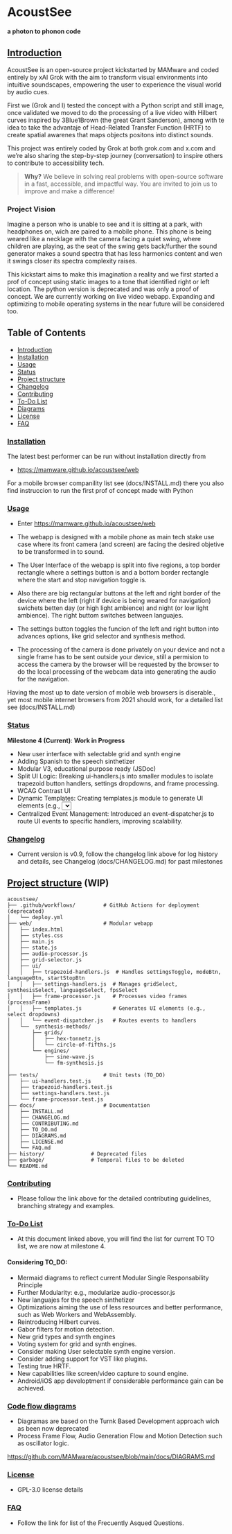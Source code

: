 # AcoustSee

**a photon to phonon code**


## [Introduction](#introduction)

AcoustSee is an open-source project kickstarted by MAMware and coded entirely by xAI Grok with the aim to transform visual environments into intuitive soundscapes,  empowering the user to experience the visual world by audio cues.

First we (Grok and I) tested the concept with a Python script and still image, once validated we moved to do the processing of a live video with Hilbert curves inspired by 3Blue1Brown (the great Grant Sanderson), among with te idea to take the advantaje of Head-Related Transfer Function (HRTF) to create spatial awarenes that maps objects positons into distinct sounds. 

This project was entirely coded by Grok at both grok.com and x.com and we’re also sharing the step-by-step journey (conversation) to inspire others to contribute to accessibility tech.

> **Why?** We believe in solving real problems with open-source software in a fast, accessible, and impactful way. You are invited to join us to improve and make a difference!

### Project Vision

Imagine a person who is unable to see and it is sitting at a park, with headphones on, wich are paired to a mobile phone. This phone is being weared like a necklage with the camera facing a quiet swing, where children are playing, as the seat of the swing gets back/further the sound generator makes a sound spectra that has less harmonics content and wen it swings closer its spectra complexity raises. 

This kickstart aims to make this imagination a reality and we first started a prof of concept using static images to a tone that identified right or left location. The python version is deprecated and was only a proof of concept. We are currently working on live video webapp. Expanding and optimizing to mobile operating systems in the near future will be considered too.

## Table of Contents

- [Introduction](#introduction)
- [Installation](docs/INSTALL.md)
- [Usage](#usage)
- [Status](#status)
- [Project structure](#project_structure)
- [Changelog](docs/CHANGELOG.md)
- [Contributing](docs/CONTRIBUTING.md)
- [To-Do List](docs/TO_DO.md)
- [Diagrams](docs/DIAGRAMS.md)
- [License](docs/LICENSE.md)
- [FAQ](docs/FAQ.md)

### [Installation](docs/INSTALL.md)

The latest best performer can be run without installation directly from 

- https://mamware.github.io/acoustsee/web

For a mobile browser companility list see (docs/INSTALL.md) there you also find instruccion to run the first prof of concept made with Python

### [Usage](#usage)

- Enter https://mamware.github.io/acoustsee/web

- The webapp is designed with a mobile phone as main tech stake use case where its front camera (and screen) are facing the desired objetive to be transformed in to sound.

- The User Interface of the webapp is split into five regions, a top border rectangle where a settings button is and a bottom border rectangle where the start and stop navigation toggle is.

- Also there are big rectangular buttons at the left and right border of the device where the left (right if device is being weared for navigation) swichets betten day (or high light ambience) and night (or low light ambience). The right buttom switches between languajes.

- The settings button toggles the funcion of the left and right button into advances options, like grid selector and synthesis method. 
  
- The processing of the camera is done privately on your device and not a single frame has to be sent outside your device, still a permision to access the camera by the browser will be requested by the browser to do the local processing of the webcam data into generating the audio for the navigation.

Having the most up to date version of mobile web browsers is diserable., yet most mobile internet browsers from 2021 should work, for a detailed list see (docs/INSTALL.md) 


### [Status](#status)

**Milestone 4 (Current)**: **Work in Progress**  

- New user interface with selectable grid and synth engine
- Adding Spanish to the speech sinthetizer 
- Modular V3, educational purpose ready (JSDoc)
- Split UI Logic: Breaking ui-handlers.js into smaller modules to isolate trapezoid button handlers, settings dropdowns, and frame processing.
- WCAG Contrast UI
- Dynamic Templates: Creating templates.js module to generate UI elements (e.g., <select> dropdowns) programmatically, reducing HTML duplication.
- Centralized Event Management: Introduced an event-dispatcher.js to route UI events to specific handlers, improving scalability.

### [Changelog](docs/CHANGELOG.md)

- Current version is v0.9, follow the changelog link above for log history and details, see Changelog (docs/CHANGELOG.md) for past milestones

## [Project structure](#project_structure) (WIP)

```
acoustsee/
├── .github/workflows/         # GitHub Actions for deployment (deprecated)
│   └── deploy.yml 
├── web/                       # Modular webapp
│   ├── index.html
│   ├── styles.css
│   ├── main.js
│   ├── state.js
│   ├── audio-processor.js
│   ├── grid-selector.js
│   ├── ui/
│   │   ├── trapezoid-handlers.js  # Handles settingsToggle, modeBtn, languageBtn, startStopBtn
│   │   ├── settings-handlers.js  # Manages gridSelect, synthesisSelect, languageSelect, fpsSelect
│   │   ├── frame-processor.js    # Processes video frames (processFrame)
│   │   ├── templates.js          # Generates UI elements (e.g., select dropdowns)
│   │   └── event-dispatcher.js   # Routes events to handlers
│   └──  synthesis-methods/
│       ├── grids/
│       │   ├── hex-tonnetz.js
│       │   └── circle-of-fifths.js
│       └── engines/
│           ├── sine-wave.js
│           └── fm-synthesis.js
│   
├── tests/                     # Unit tests (TO_DO)
│   ├── ui-handlers.test.js
│   ├── trapezoid-handlers.test.js
│   ├── settings-handlers.test.js
│   └── frame-processor.test.js
├── docs/                      # Documentation
│   ├── INSTALL.md
│   ├── CHANGELOG.md
│   ├── CONTRIBUTING.md
│   ├── TO_DO.md
│   ├── DIAGRAMS.md
│   ├── LICENSE.md
│   └── FAQ.md
├── history/               # Deprecated files
├── garbage/               # Temporal files to be deleted
└── README.md
```

### [Contributing](docs/CONTRIBUTING.md)

- Please follow the link above for the detailed contributing guidelines, branching strategy and examples.

### [To-Do List](docs/TO_DO.md)

- At this document linked above, you will find the list for current TO TO list, we are now at milestone 4.

#### Considering TO_DO:

- Mermaid diagrams to reflect current Modular Single Responsability Principle
- Further Modularity: e.g., modularize audio-processor.js
- New languajes for the speech sinthetizer 
- Optimizations aiming the use of less resources and better performance, such as Web Workers and WebAssembly.
- Reintroducing Hilbert curves.
- Gabor filters for motion detection.
- New grid types and synth engines
- Voting system for grid and synth engines.
- Consider making User selectable synth engine version.
- Consider adding support for VST like plugins.
- Testing true HRTF.
- New capabilities like screen/video capture to sound engine.
- Android/iOS app developtment if considerable performance gain can be achieved.

### [Code flow diagrams](docs/DIAGRAMS.md) 

- Diagramas are based on the Turnk Based Development approach wich as been now deprecated
- Process Frame Flow, Audio Generation Flow and Motion Detection such as oscillator logic.

https://github.com/MAMware/acoustsee/blob/main/docs/DIAGRAMS.md

### [License](docs/LICENSE.md)

- GPL-3.0 license details
  
### [FAQ](docs/FAQ.md)

- Follow the link for list of the Frecuently Asqued Questions.
  

